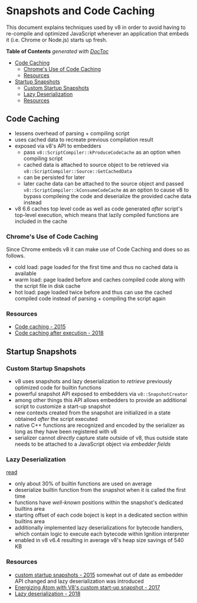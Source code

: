 # Snapshots and Code Caching

This document explains techniques used by v8 in order to avoid having to re-compile and
optimized JavaScript whenever an application that embeds it (i.e. Chrome or Node.js) starts up
fresh.

<!-- START doctoc generated TOC please keep comment here to allow auto update -->
<!-- DON'T EDIT THIS SECTION, INSTEAD RE-RUN doctoc TO UPDATE -->
**Table of Contents**  *generated with [DocToc](https://github.com/thlorenz/doctoc)*

- [Code Caching](#code-caching)
  - [Chrome's Use of Code Caching](#chromes-use-of-code-caching)
  - [Resources](#resources)
- [Startup Snapshots](#startup-snapshots)
  - [Custom Startup Snapshots](#custom-startup-snapshots)
  - [Lazy Deserialization](#lazy-deserialization)
  - [Resources](#resources-1)

<!-- END doctoc generated TOC please keep comment here to allow auto update -->

## Code Caching

- lessens overhead of parsing + compiling script
- uses cached data to recreate previous compilation result
- exposed via v8's API to embedders
  - pass `v8::ScriptCompiler::kProduceCodeCache` as an option when compiling script
  - cached data is attached to source object to be retrieved via
    `v8::ScriptCompiler::Source::GetCachedData`
  - can be persisted for later
  - later cache data can be attached to the source object and passed
    `v8::ScriptCompiler::kConsumeCodeCache` as an option to cause v8 to bypass compileing the
    code and deserialize the provided cache data instead
- v8 6.6 caches top level code as well as code generated _after_ script's top-level execution,
  which means that lazily compiled functions are included in the cache

### Chrome's Use of Code Caching

Since Chrome embeds v8 it can make use of Code Caching and does so as follows.

- cold load: page loaded for the first time and thus no cached data is available
- warm load: page loaded before and caches compiled code along with the script file in disk
  cache
- hot load: page loaded twice before and thus can use the cached compiled code instead of
  parsing + compiling the script again

### Resources

- [Code caching - 2015](https://v8project.blogspot.com/2015/07/code-caching.html)
- [Code caching after execution - 2018](https://v8project.blogspot.com/2018/03/v8-release-66.html)

## Startup Snapshots

### Custom Startup Snapshots

- v8 uses snapshots and lazy deserialization to _retrieve_ previously optimized code for builtin
  functions
- powerful snapshot API exposed to embedders via `v8::SnapshotCreator`
- among other things this API allows embedders to provide an additional script to customize a
  start-up snapshot
- new contexts created from the snapshot are initialized in a state obtained _after_ the script
  executed
- native C++ functions are recognized and encoded by the serializer as long as they have been
  registered with v8
- serializer cannot _directly_ capture state outside of v8, thus outside state needs to be
  attached to a JavaScript object via _embedder fields_

### Lazy Deserialization

[read](https://v8project.blogspot.com/2018/02/lazy-deserialization.html)

- only about 30% of builtin functions are used on average
- deserialize builtin function from the snapshot when it is called the first time
- functions have _well-known_ positions within the snapshot's dedicated builtins area
- starting offset of each code boject is kept in a dedicated section within builtins area
- additionally implemented lazy deserializations for bytecode handlers, which contain logic to
  execute each bytecode within Ignition interpreter
- enabled in v8 v6.4 resulting in average v8's heap size savings of 540 KB

### Resources

- [custom startup snapshots - 2015](https://v8project.blogspot.com/2015/09/custom-startup-snapshots.html)
  somewhat out of date as embedder API changed and lazy deserialization was introduced
- [Energizing Atom with V8's custom start-up snapshot - 2017](https://v8project.blogspot.com/2017/05/energizing-atom-with-v8s-custom-start.html)
- [Lazy deserialization - 2018](https://v8project.blogspot.com/2018/02/lazy-deserialization.html)
